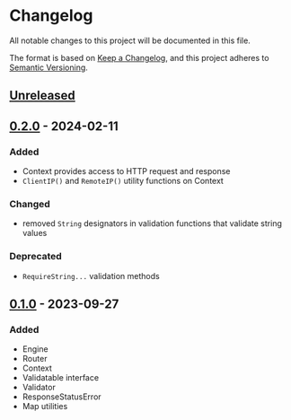 # Changelog

All notable changes to this project will be documented in this file.

The format is based on [Keep a Changelog](https://keepachangelog.com/en/1.0.0/),
and this project adheres to [Semantic Versioning](https://semver.org/spec/v2.0.0.html).

## [Unreleased]

## [0.2.0] - 2024-02-11

### Added

- Context provides access to HTTP request and response
- `ClientIP()` and `RemoteIP()` utility functions on Context

### Changed

- removed `String` designators in validation functions that validate string values

### Deprecated

- `RequireString...` validation methods

## [0.1.0] - 2023-09-27

### Added

- Engine
- Router
- Context
- Validatable interface
- Validator
- ResponseStatusError
- Map utilities

[unreleased]: https://github.com/cfichtmueller/jug/compare/v0.2.0...HEAD
[0.2.0]: https://github.com/cfichtmueller/jug/compare/v0.1.0...v0.2.0
[0.1.0]: https://github.com/cfichtmueller/jug/releases/tag/v0.1.0
